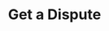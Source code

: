---
title: Get a Dispute
excerpt: Retrieve a Dispute
api:
  file: story-protocol-api-reference.json
  operationId: get_api-v2-disputes-disputeid
deprecated: false
hidden: false
metadata:
  title: ''
  description: ''
  robots: index
next:
  description: ''
---